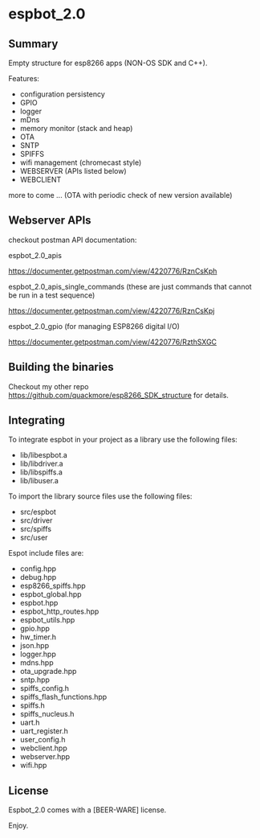 # espbot_2.0

## Summary

Empty structure for esp8266 apps (NON-OS SDK and C++).

Features:

+ configuration persistency
+ GPIO
+ logger
+ mDns
+ memory monitor (stack and heap)
+ OTA
+ SNTP
+ SPIFFS
+ wifi management (chromecast style)
+ WEBSERVER (APIs listed below)
+ WEBCLIENT

more to come ... (OTA with periodic check of new version available)

## Webserver APIs

checkout postman API documentation:

espbot_2.0_apis

https://documenter.getpostman.com/view/4220776/RznCsKph

espbot_2.0_apis_single_commands
(these are just commands that cannot be run in a test sequence)

https://documenter.getpostman.com/view/4220776/RznCsKpj

espbot_2.0_gpio
(for managing ESP8266 digital I/O)

https://documenter.getpostman.com/view/4220776/RzthSXGC

## Building the binaries

Checkout my other repo https://github.com/quackmore/esp8266_SDK_structure for details.

## Integrating

To integrate espbot in your project as a library use the following files:

+ lib/libespbot.a
+ lib/libdriver.a
+ lib/libspiffs.a
+ lib/libuser.a

To import the library source files use the following files:

+ src/espbot
+ src/driver
+ src/spiffs
+ src/user

Espot include files are:

+ config.hpp
+ debug.hpp
+ esp8266_spiffs.hpp
+ espbot_global.hpp
+ espbot.hpp
+ espbot_http_routes.hpp
+ espbot_utils.hpp
+ gpio.hpp
+ hw_timer.h
+ json.hpp
+ logger.hpp
+ mdns.hpp
+ ota_upgrade.hpp
+ sntp.hpp
+ spiffs_config.h
+ spiffs_flash_functions.hpp
+ spiffs.h
+ spiffs_nucleus.h
+ uart.h
+ uart_register.h
+ user_config.h
+ webclient.hpp
+ webserver.hpp
+ wifi.hpp

## License

Espbot_2.0 comes with a [BEER-WARE] license.

Enjoy.
